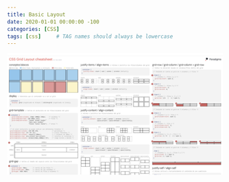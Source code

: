```yaml
---
title: Basic Layout
date: 2020-01-01 00:00:00 -100
categories: [CSS]
tags: [css]     # TAG names should always be lowercase
---
```


![Basic layouts](../IMG/css/GRfYqE5WEAEoA4h.jpeg)
